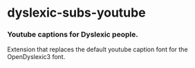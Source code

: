 # dyslexic-subs-youtube
### Youtube captions for Dyslexic people.
Extension that replaces the default youtube caption font for the OpenDyslexic3 font.
